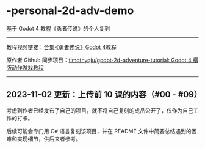 # -personal-2d-adv-demo
基于 Godot 4 教程《勇者传说》的个人复刻

---

教程视频链接：[合集·《勇者传说》Godot 4教程](https://space.bilibili.com/7092/channel/collectiondetail?sid=1304862)

原作者 Github 同步项目：[timothyqiu/godot-2d-adventure-tutorial: Godot 4 横版动作游戏教程](https://github.com/timothyqiu/godot-2d-adventure-tutorial)

---

## 2023-11-02 更新：上传前 10 课的内容（#00 - #09）

考虑到作者已经发布了自己的项目，就不将自己复刻的成品公开了，仅作为自己工作的打卡。

后续可能会专门用 C# 语言复刻该项目，并在 README 文件中简要总结遇到的困难和实现细节，供后来者参考。
